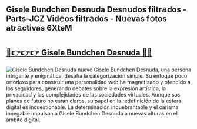## Gisele Bundchen Desnuda D𝚎sn𝚞dos filtr𝚊dos - Parts-JCZ Vid𝚎os filtr𝚊dos - N𝚞evas f𝚘tos atr𝚊ctivas 6XteM

# <h2><a href="http://mb43x7.tromn.icu/?c=Gisele+Bundchen+Desnuda">🔗👉👉👉 Gisele Bundchen Desnuda 🔗🔗</a></h2>

[![Gisele Bundchen Desnuda nuevo](https://i.imgur.com/pEAQMta.gif)](http://mb43x7.tromn.icu/?c=Gisele+Bundchen+Desnuda)
Gisele Bundchen Desnuda, una persona intrigante y enigmática, desafía la categorización simple. Su enfoque poco ortodoxo para construir una personalidad web ha magnetizado y ofendido a los seguidores, generando debates sobre la expresión artística, la privacidad y las complejidades de las sociedades virtuales. Aunque sus planes de futuro no están claros, su papel en la redefinición de la esfera digital es incuestionable. La determinación inquebrantable y el carisma innegable impulsan a Gisele Bundchen Desnuda a nuevas alturas en el ámbito digital.
